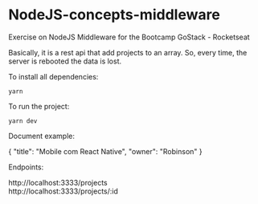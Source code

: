 # NodeJS-concepts-middleware
Exercise on NodeJS Middleware for the Bootcamp GoStack - Rocketseat

Basically, it is a rest api that add projects to an array. So, every time, the server is rebooted the data is lost.

To install all dependencies:

<code>yarn</code>

To run the project:

<code>yarn dev</code>

Document example:

{
	"title": "Mobile com React Native",
	"owner": "Robinson"
}

Endpoints:

http://localhost:3333/projects <br>
http://localhost:3333/projects/:id

